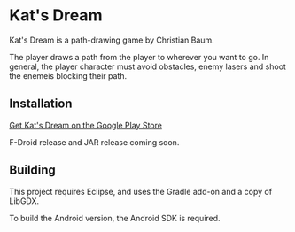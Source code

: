 # Kat's Dream

Kat's Dream is a path-drawing game by Christian Baum.

The player draws a path from the player to wherever you want to go. In general, the player character must avoid obstacles, enemy lasers and shoot the enemeis blocking their path.

## Installation

[Get Kat's Dream on the Google Play Store](https://play.google.com/store/apps/details?id=com.christianbaum.games.katsdream.android)

F-Droid release and JAR release coming soon.

## Building

This project requires Eclipse, and uses the Gradle add-on and a copy of LibGDX.

To build the Android version, the Android SDK is required.
